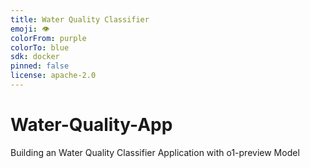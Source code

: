 ```yaml
---
title: Water Quality Classifier
emoji: 👁
colorFrom: purple
colorTo: blue
sdk: docker
pinned: false
license: apache-2.0
---
```


# Water-Quality-App
Building an Water Quality Classifier Application with o1-preview Model


